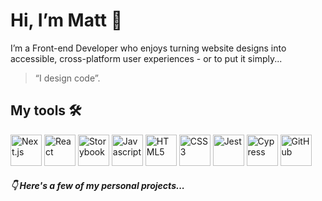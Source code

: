 # Hi, I’m Matt 👋

I’m a Front-end Developer who enjoys turning website designs into accessible, cross-platform user experiences - or to put it simply... 

> “I design code”. 

## My tools 🛠️

<picture>
  <source media="(prefers-color-scheme: dark)" srcset="https://github.com/idesigncode/idesigncode/assets/15828266/a8aafcf2-659f-4a6d-b396-15e7577f7b9c">
  <img src="https://github.com/idesigncode/idesigncode/assets/15828266/3b10ce05-89d3-4097-9dfb-06b87af0a711" alt="Next.js" width="50" height="50" />
</picture>
<picture>
<img src="https://github.com/idesigncode/idesigncode/assets/15828266/4b3fd54c-76e6-4816-8d3c-e76bad471cb4" alt="React" width="50" height="50" />
</picture>
<picture>
<img src="https://github.com/idesigncode/idesigncode/assets/15828266/61cb6909-efbc-4cca-88cf-5064d67993b7" alt="Storybook" width="50" height="50" />
</picture>
<picture>
<img src="https://github.com/idesigncode/idesigncode/assets/15828266/195f07f2-08da-4911-a033-459dcf4ec512" alt="Javascript" width="50" height="50" />
</picture>
<picture>
<img src="https://github.com/idesigncode/idesigncode/assets/15828266/f969059d-4b80-4171-9c7e-64556879bbd8" alt="HTML5" width="50" height="50" />
</picture>
<picture>
<img src="https://github.com/idesigncode/idesigncode/assets/15828266/945a4059-b55f-4b04-9398-07330d9e67fc" alt="CSS3" width="50" height="50" />
</picture>
<picture>
<img src="https://github.com/idesigncode/idesigncode/assets/15828266/75173a4a-42a3-4f54-bbfc-5e940c7b8fe3" alt="Jest" width="50" height="50" />
</picture>
<picture>
  <source media="(prefers-color-scheme: dark)" srcset="https://github.com/idesigncode/idesigncode/assets/15828266/d4e8d109-4639-426d-b4ba-4b361897f5d9">
  <img src="https://github.com/idesigncode/idesigncode/assets/15828266/a82dbec1-89a3-40f3-bc78-4ae4eda6abc1" alt="Cypress" width="50" height="50" />
</picture>
<picture>
  <source media="(prefers-color-scheme: dark)" srcset="https://github.com/idesigncode/idesigncode/assets/15828266/4e08c8ba-ab6c-4a68-bab9-d6d163ca2550">
  <img src="https://github.com/idesigncode/idesigncode/assets/15828266/c07f3c25-8f9e-4519-86a2-c37be2948bf2" alt="GitHub" width="50" height="50" />
</picture>


##### 👇 Here's a few of my personal projects...

